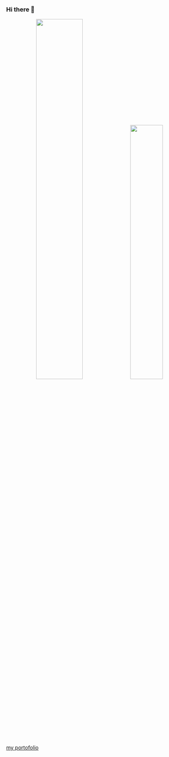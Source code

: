 ### Hi there 👋
<!-- [![42 Profile Card](https://1337-readme.vercel.app/api/profile?cursus=42&login=erahimi)](https://github.com/mohouyizme/1337-readme)
 -->


<div align="center">
<p>
<img width="50%" src="https://github-readme-stats.vercel.app/api?username=elmehdirahimi&show_icons=true&theme=radical" />
<img width="42%" src="https://github-readme-stats.anuraghazra1.vercel.app/api/top-langs/?username=elmehdirahimi&layout=compact&bg_color=30,e96443,904e95&title_color=fff&text_color=fff" />
</p>


</div>


[my portofolio](http://elmehdirahimi.github.io/)
<!--
**elmehdirahimi/elmehdirahimi** is a ✨ _special_ ✨ repository because its `README.md` (this file) appears on your GitHub profile.

Here are some ideas to get you started:

- 🔭 I’m currently working on ...
- 🌱 I’m currently learning ...
- 👯 I’m looking to collaborate on ...
- 🤔 I’m looking for help with ...
- 💬 Ask me about ...
- 📫 How to reach me: ...
- 😄 Pronouns: ...
- ⚡ Fun fact: ...
-->
